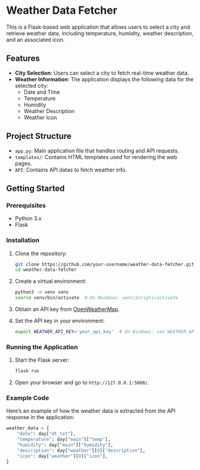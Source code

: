 # Weather Data Fetcher

This is a Flask-based web application that allows users to select a city and retrieve weather data, including temperature, humidity, weather description, and an associated icon.

## Features

- **City Selection**: Users can select a city to fetch real-time weather data.
- **Weather Information**: The application displays the following data for the selected city:
  - Date and Time
  - Temperature
  - Humidity
  - Weather Description
  - Weather Icon

## Project Structure

- `app.py`: Main application file that handles routing and API requests.
- `templates/`: Contains HTML templates used for rendering the web pages.
- `API`: Contains API datas to fetch weather info.

## Getting Started

### Prerequisites

- Python 3.x
- Flask

### Installation

1. Clone the repository:

    ```bash
    git clone https://github.com/your-username/weather-data-fetcher.git
    cd weather-data-fetcher
    ```

2. Create a virtual environment:

    ```bash
    python3 -m venv venv
    source venv/bin/activate  # On Windows: venv\Scripts\activate
    ```

3. Obtain an API key from [OpenWeatherMap](https://openweathermap.org/api).

4. Set the API key in your environment:

    ```bash
    export WEATHER_API_KEY='your_api_key'  # On Windows: set WEATHER_API_KEY='your_api_key'
    ```

### Running the Application

1. Start the Flask server:

    ```bash
    flask run
    ```

2. Open your browser and go to `http://127.0.0.1:5000/`.

### Example Code

Here’s an example of how the weather data is extracted from the API response in the application:

```python
weather_data = {
    "date": day["dt_txt"],
    "temperature": day["main"]["temp"],
    "humidity": day["main"]["humidity"],
    "description": day["weather"][0]["description"],
    "icon": day["weather"][0]["icon"],
}